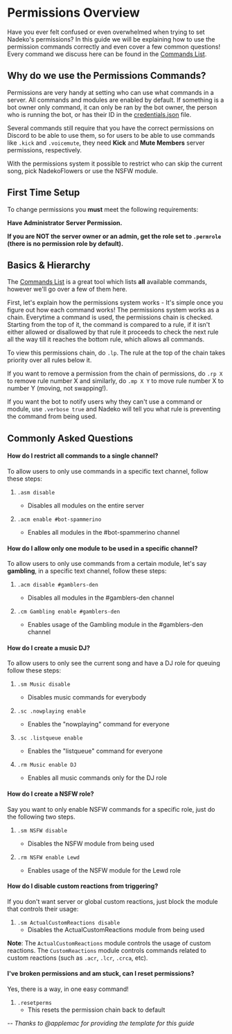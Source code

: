 Permissions Overview
===================
Have you ever felt confused or even overwhelmed when trying to set Nadeko's permissions? In this guide we will be explaining how to use the permission commands correctly and even cover a few common questions! Every command we discuss here can be found in the [Commands List].

Why do we use the Permissions Commands?
------------------------------
Permissions are very handy at setting who can use what commands in a server. All commands and modules are enabled by default. If something is a bot owner only command, it can only be ran by the bot owner, the person who is running the bot, or has their ID in the [credentials.json](https://nadekobot.readthedocs.io/en/latest/JSON%20Explanations/ "Setting up your credentials") file. 

Several commands still require that you have the correct permissions on Discord to be able to use them, so for users to be able to use commands like `.kick` and `.voicemute`, they need **Kick** and **Mute Members** server permissions, respectively.

With the permissions system it possible to restrict who can skip the current song, pick NadekoFlowers or use the NSFW module.

First Time Setup
------------------
To change permissions you **must** meet the following requirements:

**Have Administrator Server Permission.**

**If you are NOT the server owner or an admin, get the role set to `.permrole` (there is no permission role by default).**

Basics & Hierarchy
-----
The [Commands List] is a great tool which lists **all** available commands, however we'll go over a few of them here.

First, let's explain how the permissions system works - It's simple once you figure out how each command works!
The permissions system works as a chain. Everytime a command is used, the permissions chain is checked. Starting from the top of it, the command is compared to a rule, if it isn't either allowed or disallowed by that rule it proceeds to check the next rule all the way till it reaches the bottom rule, which allows all commands.

To view this permissions chain, do `.lp`. The rule at the top of the chain takes priority over all rules below it.

If you want to remove a permission from the chain of permissions, do `.rp X` to remove rule number X and similarly, do `.mp X Y` to move rule number X to number Y (moving, not swapping!).

If you want the bot to notify users why they can't use a command or module, use `.verbose true` and Nadeko will tell you what rule is preventing the command from being used.

Commonly Asked Questions
---------------

#### How do I restrict all commands to a single channel?
To allow users to only use commands in a specific text channel, follow these steps: 

1.	`.asm disable`

	*	Disables all modules on the entire server

2.	`.acm enable #bot-spammerino`

	*	Enables all modules in the #bot-spammerino channel
	
#### How do I allow only one module to be used in a specific channel?
To allow users to only use commands from a certain module, let's say **gambling**, in a specific text channel, follow these steps: 

1.	`.acm disable #gamblers-den`

	*	Disables all modules in the #gamblers-den channel

2.	`.cm Gambling enable #gamblers-den`

	*	Enables usage of the Gambling module in the #gamblers-den channel

#### How do I create a music DJ?
To allow users to only see the current song and have a DJ role for queuing follow these steps: 

1.	`.sm Music disable`

	*	Disables music commands for everybody

2.	`.sc .nowplaying enable`

	*	Enables the "nowplaying" command for everyone

3.	`.sc .listqueue enable`

	*	Enables the "listqueue" command for everyone

4.	`.rm Music enable DJ`

	*	Enables all music commands only for the DJ role

#### How do I create a NSFW role?
Say you want to only enable NSFW commands for a specific role, just do the following two steps.

1.	`.sm NSFW disable`
	*	Disables the NSFW module from being used

2.	`.rm NSFW enable Lewd`
	*	Enables usage of the NSFW module for the Lewd role

#### How do I disable custom reactions from triggering?
If you don't want server or global custom reactions, just block the module that controls their usage:

1.	`.sm ActualCustomReactions disable`
	*	Disables the ActualCustomReactions module from being used

**Note**: The `ActualCustomReactions` module controls the usage of custom reactions. The `CustomReactions` module controls commands related to custom reactions (such as `.acr`, `.lcr`, `.crca`, etc).

#### I've broken permissions and am stuck, can I reset permissions?
Yes, there is a way, in one easy command!  

1.	`.resetperms`
	*	This resets the permission chain back to default

_-- Thanks to @applemac for providing the template for this guide_

[Commands List]: https://www.nadekobot.me/commands
